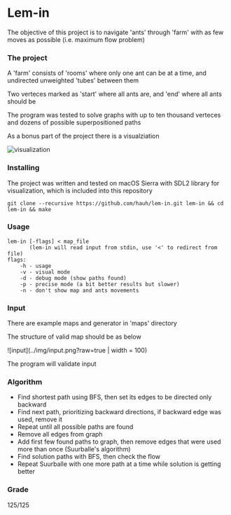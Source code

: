 # Lem-in

The objective of this project is to navigate 'ants' through 'farm' with as few moves as possible (i.e. maximum flow problem)

### The project

A 'farm' consists of 'rooms' where only one ant can be at a time, and undirected unweighted 'tubes' between them

Two verteces marked as 'start' where all ants are, and 'end' where all ants should be

The program was tested to solve graphs with up to ten thousand verteces and dozens of possible superpositioned paths

As a bonus part of the project there is a visualziation

![visualization](../img/visual.gif?raw=true)

### Installing

The project was written and tested on macOS Sierra with SDL2 library for visualization, which is included into this repository

```
git clone --recursive https://github.com/hauh/lem-in.git lem-in && cd lem-in && make
```

### Usage

```
lem-in [-flags] < map_file
	   (lem-in will read input from stdin, use '<' to redirect from file)
flags:
    -h - usage
    -v - visual mode
    -d - debug mode (show paths found)
    -p - precise mode (a bit better results but slower)
    -n - don't show map and ants movements
```

### Input

There are example maps and generator in 'maps' directory

The structure of valid map should be as below

![input](../img/input.png?raw=true | width = 100)

The program will validate input

### Algorithm

* Find shortest path using BFS, then set its edges to be directed only backward
* Find next path, prioritizing backward directions, if backward edge was used, remove it
* Repeat until all possible paths are found
* Remove all edges from graph
* Add first few found paths to graph, then remove edges that were used more than once (Suurballe's algorithm)
* Find solution paths with BFS, then check the flow
* Repeat Suurballe with one more path at a time while solution is getting better

### Grade

125/125

